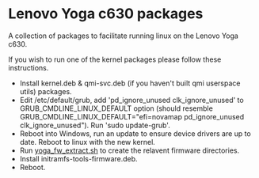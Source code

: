 # Lenovo Yoga c630 packages

A collection of packages to facilitate running linux on the Lenovo Yoga c630.

If you wish to run one of the kernel packages please follow these instructions.

* Install kernel.deb & qmi-svc.deb (if you haven't built qmi userspace utils) packages.
* Edit /etc/default/grub, add 'pd_ignore_unused clk_ignore_unused' to GRUB_CMDLINE_LINUX_DEFAULT option (should resemble GRUB_CMDLINE_LINUX_DEFAULT="efi=novamap pd_ignore_unused clk_ignore_unused"). Run 'sudo update-grub'.
* Reboot into Windows, run an update to ensure device drivers are up to date. Reboot to linux with the new kernel.
* Run [yoga_fw_extract.sh](https://github.com/Celliwig/Lenovo-Yoga-c630/tree/master/yoga_fw_extract) to create the relavent firmware directories.
* Install initramfs-tools-firmware.deb.
* Reboot.
